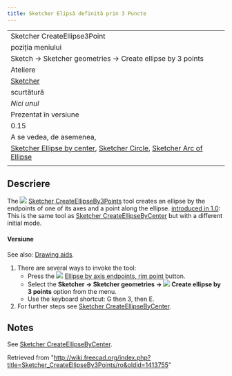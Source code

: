 ```yaml
---
title: Sketcher Elipsă definită prin 3 Puncte
---
```

|  |
| --- |
| Sketcher CreateEllipse3Point |
| poziția meniului |
| Sketch → Sketcher geometries → Create ellipse by 3 points |
| Ateliere |
| [Sketcher](/Sketcher_Workbench/ro "Sketcher Workbench/ro") |
| scurtătură |
| *Nici unul* |
| Prezentat în versiune |
| 0.15 |
| A se vedea, de asemenea, |
| [Sketcher Ellipse by center](/Sketcher_CreateEllipseByCenter/ro "Sketcher CreateEllipseByCenter/ro"), [Sketcher Circle](/Sketcher_CreateCircle/ro "Sketcher CreateCircle/ro"), [Sketcher Arc of Ellipse](/Sketcher_CreateArcOfEllipse/ro "Sketcher CreateArcOfEllipse/ro") |
|  |

## Descriere

The ![](/images/Sketcher_CreateEllipseBy3Points.svg) [Sketcher CreateEllipseBy3Points](/Sketcher_CreateEllipseBy3Points "Sketcher CreateEllipseBy3Points") tool creates an ellipse by the endpoints of one of its axes and a point along the ellipse. [introduced in 1.0](/Release_notes_1.0 "Release notes 1.0"): This is the same tool as [Sketcher CreateEllipseByCenter](/Sketcher_CreateEllipseByCenter "Sketcher CreateEllipseByCenter") but with a different initial mode.

#### Versiune

See also: [Drawing aids](/Sketcher_Workbench#Drawing_aids "Sketcher Workbench").

1. There are several ways to invoke the tool:
   * Press the ![](/images/Sketcher_CreateEllipseBy3Points.svg) [Ellipse by axis endpoints, rim point](/Sketcher_CreateEllipseBy3Points "Sketcher CreateEllipseBy3Points") button.
   * Select the **Sketcher → Sketcher geometries → ![](/images/Sketcher_CreateEllipseBy3Points.svg) Create ellipse by 3 points** option from the menu.
   * Use the keyboard shortcut: G then 3, then E.
2. For further steps see [Sketcher CreateEllipseByCenter](/Sketcher_CreateEllipseByCenter#Usage "Sketcher CreateEllipseByCenter").

## Notes

See [Sketcher CreateEllipseByCenter](/Sketcher_CreateEllipseByCenter#Notes "Sketcher CreateEllipseByCenter").

Retrieved from "<http://wiki.freecad.org/index.php?title=Sketcher_CreateEllipseBy3Points/ro&oldid=1413755>"